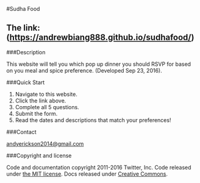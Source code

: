 #Sudha Food

## The link: (https://andrewbiang888.github.io/sudhafood/)



###Description

This website will tell you which pop up dinner you should RSVP for based on you meal and spice preference. (Developed Sep 23, 2016).

###Quick Start

1. Navigate to this website.
2. Click the link above.
3. Complete all 5 questions.
4. Submit the form.
5. Read the dates and descriptions that match your preferences!

###Contact

andyerickson2014@gmail.com

###Copyright and license

Code and documentation copyright 2011-2016 Twitter, Inc. Code released under [the MIT license](https://github.com/twbs/bootstrap/blob/master/LICENSE). Docs released under [Creative Commons](https://github.com/twbs/bootstrap/blob/master/docs/LICENSE).
